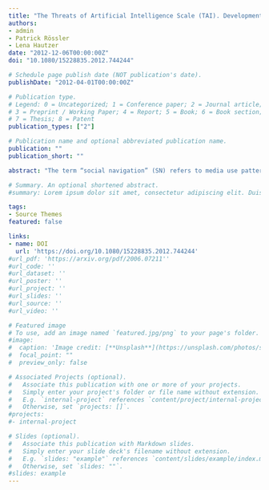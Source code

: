 ```yaml
---
title: "The Threats of Artificial Intelligence Scale (TAI). Development, Measurement and Test Over Three Application Domains"
authors:
- admin
- Patrick Rössler
- Lena Hautzer
date: "2012-12-06T00:00:00Z"
doi: "10.1080/15228835.2012.744244"

# Schedule page publish date (NOT publication's date).
publishDate: "2012-04-01T00:00:00Z"

# Publication type.
# Legend: 0 = Uncategorized; 1 = Conference paper; 2 = Journal article;
# 3 = Preprint / Working Paper; 4 = Report; 5 = Book; 6 = Book section;
# 7 = Thesis; 8 = Patent
publication_types: ["2"]

# Publication name and optional abbreviated publication name.
publication: ""
publication_short: ""

abstract: "The term “social navigation” (SN) refers to media use patterns that are driven by the previous media activities of others. This phenomenon is widely encountered in social media environments, which allow users to easily leave and receive information. However, investigating the variety of SN actions, such as rating, forwarding, and even producing media items oneself, increases the prevalent challenges of empirical research on web content. The article reflects on these challenges and offers possible solutions via the example of a pilot study concerning online news based on a multi-method design with a particular emphasis on online content analysis. Special attention is devoted to the dynamics of online media and online news in particular, data reactivity during research, algorithmic content production, and the impact of relationship-related information." 

# Summary. An optional shortened abstract.
#summary: Lorem ipsum dolor sit amet, consectetur adipiscing elit. Duis posuere tellus ac convallis placerat. Proin tincidunt magna sed ex sollicitudin condimentum.

tags:
- Source Themes
featured: false

links:
- name: DOI
  url: 'https://doi.org/10.1080/15228835.2012.744244'
#url_pdf: 'https://arxiv.org/pdf/2006.07211''
#url_code: ''
#url_dataset: ''
#url_poster: ''
#url_project: ''
#url_slides: ''
#url_source: ''
#url_video: ''

# Featured image
# To use, add an image named `featured.jpg/png` to your page's folder. 
#image:
#  caption: 'Image credit: [**Unsplash**](https://unsplash.com/photos/s9CC2SKySJM)'
#  focal_point: ""
#  preview_only: false

# Associated Projects (optional).
#   Associate this publication with one or more of your projects.
#   Simply enter your project's folder or file name without extension.
#   E.g. `internal-project` references `content/project/internal-project/index.md`.
#   Otherwise, set `projects: []`.
#projects:
#- internal-project

# Slides (optional).
#   Associate this publication with Markdown slides.
#   Simply enter your slide deck's filename without extension.
#   E.g. `slides: "example"` references `content/slides/example/index.md`.
#   Otherwise, set `slides: ""`.
#slides: example
---
```

